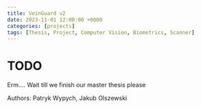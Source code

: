```yaml
---
title: VeinGuard v2
date: 2023-11-01 12:00:00 +0000
categories: [projects]
tags: [Thesis, Project, Computer Vision, Biometrics, Scanner]
---
```


# TODO
Erm.... Wait till we finish our master thesis please

Authors: Patryk Wypych, Jakub Olszewski